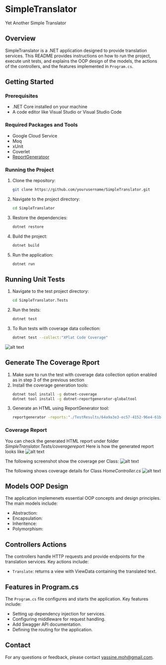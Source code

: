 # SimpleTranslator
Yet Another Simple Translator

## Overview
SimpleTranslator is a .NET application designed to provide translation services. This README provides instructions on how to run the project, execute unit tests, and explains the OOP design of the models, the actions of the controllers, and the features implemented in `Program.cs`.

## Getting Started

### Prerequisites
- .NET Core installed on your machine
- A code editor like Visual Studio or Visual Studio Code

### Required Packages and Tools
- Google Cloud Service
- Moq
- xUnit
- Coverlet
- [ReportGeneratoor](https://github.com/danielpalme/ReportGenerator)

### Running the Project
1. Clone the repository:
    ```sh
    git clone https://github.com/yourusername/SimpleTranslator.git
    ```
2. Navigate to the project directory:
    ```sh
    cd SimpleTranslator
    ```
3. Restore the dependencies:
    ```sh
    dotnet restore
    ```
4. Build the project:
    ```sh
    dotnet build
    ```
5. Run the application:
    ```sh
    dotnet run
    ```
## Running Unit Tests
1. Navigate to the test project directory:
    ```sh
    cd SimpleTranslator.Tests
    ```
2. Run the tests:
    ```sh
    dotnet test
    ```
3. To Run tests with coverage data collection:
    ```sh
    dotnet test --collect:"XPlat Code Coverage"
    ```
![alt text](https://github.com/user-attachments/assets/b717f249-0a34-4676-9e94-4e4a803c32fe)


## Generate The Coverage Rport
1. Make sure to run the test with coverage data collection option enabled as in step 3 of the previous section
2. Install the coverage generation tools:
    ```sh
    dotnet tool install -g dotnet-coverage
    dotnet tool install -g dotnet-reportgenerator-globaltool
    ```
3. Generate an HTML using ReportGenerator tool:
    ```sh
    reportgenerator -reports:"./TestResults/64a9a3e3-ec57-4152-96e4-61b67fed056a/coverage.cobertura.xml" -targetdir:"coveragereport" -reporttypes:Html
    ```
### Coverage Report
You can check the generated HTML report under folder *SimpleTranslator.Tests/coveragereport* Here is how the generated report looks like
![alt text](https://github.com/user-attachments/assets/cfafff8e-314f-4883-bb88-7c0394b2c7c9)

The following screenshot show the coverage per Class:
![alt text](https://github.com/user-attachments/assets/e4b92630-1651-44e4-a30b-a3b352d827d6)

The following shows coverage details for Class *HomeController.cs*
![alt text](https://github.com/user-attachments/assets/613d8333-cc3a-4b45-948a-74f354276ef0)

## Models OOP Design
The application implemenets essential OOP concepts and design principles. The main models include:
- Abstraction:
- Encapsulation:
- Inheritence: 
- Polymorphism:


## Controllers Actions
The controllers handle HTTP requests and provide endpoints for the translation services. Key actions include:
- `Translate`: returns a view with ViewData containing the translated text.

## Features in Program.cs
The `Program.cs` file configures and starts the application. Key features include:
- Setting up dependency injection for services.
- Configuring middleware for request handling.
- Add Swagger API documentation.
- Defining the routing for the application.

## Contact
For any questions or feedback, please contact yassine.moh@gmail.com.
